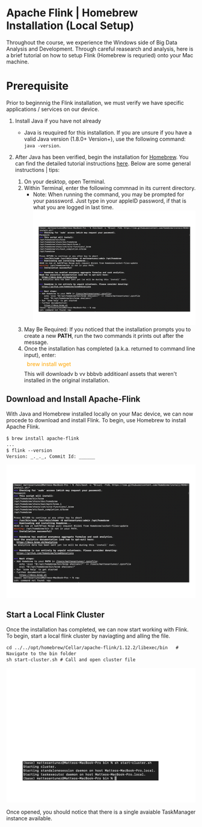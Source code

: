 # Apache Flink | Homebrew Installation (Local Setup)
<line>

Throughout the course, we experience the Windows side of Big Data Analysis and Development. Through careful reasearch and analysis, here is a brief tutorial on how to setup Flink (Homebrew is requried) onto your Mac machine.

# Prerequisite
Prior to beginnnig the Flink installation, we must verify we have specific applications / services on our device.

1. Install Java if you have not already
    - Java is reuquired for this installation. If you are unsure if you have a valid Java version (1.8.0+ Version+), use the following command: ```  java -version ```.    
2. After Java has been verified, begin the installation for [Homebrew]("https://brew.sh"). You can find the detailed tutorial instructions [here]("https://brew.sh"). Below are some general instructions | tips:   
    
    <ol>

    <li> On your desktop, open Terminal. </li>

    <li> Within Terminal, enter the following commnad in its current directory. 
    <ul>
        <li>Note: When running the command, you may be prompted for your passsword. Just type in your appleID password, if that is what you are logged in last time.</li>       
        <img src="/photo/Homebrew.png">
    </ul>

    <li> May Be Required: If you noticed that the installation prompts you to create a new <strong>PATH</strong>, run the two commands it prints out after the message. </li>

    <li> Once the installation has completed (a.k.a. returned to command line input), enter:<div style="color: orange; padding: .5em; font-size: 105%;"}>brew install wget</div> This will downloadv b vv bbbvb additioanl assets that weren't installed in the original installation. </li>
    
    </ol> 

## Download and Install Apache-Flink
With Java and Homebrew installed locally on your Mac device, we can now procede to download and install Flink. To begin, use Homebrew to install Apache Flink.

```Terminal
$ brew install apache-flink
...
$ flink --version
Version: _._._, Commit Id: ______
```
<img src="./photo/installFlink.png">

## Start a Local Flink Cluster
Once the installation has completed, we can now start working with Flink. To begin, start a local flink cluster by naviagting and alling the file.

```Terminal
cd ../../opt/homebrew/Cellar/apache-flink/1.12.2/libexec/bin   # Navigate to the bin folder
sh start-cluster.sh # Call and open cluster file 
```
<img src="./photo/start-cluster.png">

Once opened, you should notice that there is a single avaiable TaskManager instance available.
